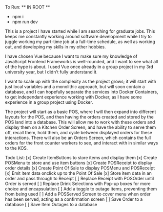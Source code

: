 To Run:
  ** IN ROOT **
  - npm i
  - npm run dev

This is a project I have started while I am searching for graduate jobs. This keeps me constantly working around software development while I try to juggle working my part-time job at a full-time schedule, as well as working out, and developing my skills in my other hobbies.

I have chosen Vue because I want to make sure my knowledge of JavaScript Frontend Frameworks is well-rounded, and I want to see what all of the hype is about. I used Vue once already in a group project in my 3rd university year, but I didn't fully understand it. 

I want to scale up with the complexity as the project grows; it will start with just local variables and a monolithic approach, but will soon contain a database, and I can hopefully separate the services into Docker Containers, to get independant experience working with Docker, as I have some experience in a group project using Docker. 

The project will start as a basic POS, where I will then expand into different layouts for the POS, and then having the orders created and stored by the POS land into a database. This will allow me to work with these orders and display them on a Kitchen Order Screen, and have the ability to serve them off, recall them, hold them, and cycle between displayed orders for these interactions. There will also be an Orders Screen, which contains the full orders for the front counter workers to see, and interact with in similar ways to the KOS. 


Todo List:
[x] Create ItemButtons to store items and display them
[x] Create POSMenu to store and use item buttons
[x] Create POSReceipt to display order details
[x] Create Point Of Sale to display POSMenu and POSReceipt
[x] Emit item data onclick up to the Point Of Sale
[x] Store item data in an order and pass through to Receipt
[ ] Replace Receipt with POSOrder until Order is served 
[ ] Replace Drink Selections with Pop-up boxes for more choice and encapsulation
[ ] Add a toggle to outage items, preventing them from being used
[ ] Add a POSServed Screen to cover menu when order has been served, acting as a confirmation screen
[ ] Save Order to a database
[ ] Save Item Outages to a database

